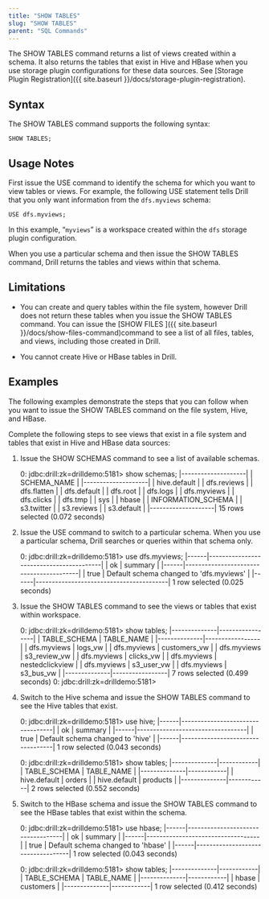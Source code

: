 ```yaml
---
title: "SHOW TABLES"
slug: "SHOW TABLES"
parent: "SQL Commands"
---
```

The SHOW TABLES command returns a list of views created within a schema. It
also returns the tables that exist in Hive and HBase when you use storage plugin configurations for these data sources. See [Storage Plugin
Registration]({{ site.baseurl }}/docs/storage-plugin-registration).

## Syntax

The SHOW TABLES command supports the following syntax:

    SHOW TABLES;

## Usage Notes

First issue the USE command to identify the schema for which you want to view
tables or views. For example, the following USE statement tells Drill that you
only want information from the `dfs.myviews` schema:

    USE dfs.myviews;

In this example, “`myviews`” is a workspace created within the
`dfs` storage plugin configuration.

When you use a particular schema and then issue the SHOW TABLES command, Drill
returns the tables and views within that schema.

## Limitations

  * You can create and query tables within the file system, however Drill does not return these tables when you issue the SHOW TABLES command. You can issue the [SHOW FILES ]({{ site.baseurl }}/docs/show-files-command)command to see a list of all files, tables, and views, including those created in Drill. 

  * You cannot create Hive or HBase tables in Drill. 

## Examples

The following examples demonstrate the steps that you can follow when you want
to issue the SHOW TABLES command on the file system, Hive, and HBase.  
  
Complete the following steps to see views that exist in a file system and
tables that exist in Hive and HBase data sources:

  1. Issue the SHOW SCHEMAS command to see a list of available schemas.

        0: jdbc:drill:zk=drilldemo:5181> show schemas;
        |--------------------|
        | SCHEMA_NAME        |
        |--------------------|
        | hive.default       |
        | dfs.reviews        |
        | dfs.flatten        |
        | dfs.default        |
        | dfs.root           |
        | dfs.logs           |
        | dfs.myviews        |
        | dfs.clicks         |
        | dfs.tmp            |
        | sys                |
        | hbase              |
        | INFORMATION_SCHEMA |
        | s3.twitter         |
        | s3.reviews         |
        | s3.default         |
        |--------------------|
        15 rows selected (0.072 seconds)

  2. Issue the USE command to switch to a particular schema. When you use a particular schema, Drill searches or queries within that schema only. 

        0: jdbc:drill:zk=drilldemo:5181> use dfs.myviews;
        |------|-----------------------------------------|
        | ok   | summary                                 |
        |------|-----------------------------------------|
        | true | Default schema changed to 'dfs.myviews' |
        |------|-----------------------------------------|
        1 row selected (0.025 seconds)

  3. Issue the SHOW TABLES command to see the views or tables that exist within workspace.

        0: jdbc:drill:zk=drilldemo:5181> show tables;
        |--------------|-----------------|
        | TABLE_SCHEMA | TABLE_NAME      |
        |--------------|-----------------|
        | dfs.myviews  | logs_vw         |
        | dfs.myviews  | customers_vw    |
        | dfs.myviews  | s3_review_vw    |
        | dfs.myviews  | clicks_vw       |
        | dfs.myviews  | nestedclickview |
        | dfs.myviews  | s3_user_vw      |
        | dfs.myviews  | s3_bus_vw       |
        |--------------|-----------------|
        7 rows selected (0.499 seconds)
        0: jdbc:drill:zk=drilldemo:5181>

  4. Switch to the Hive schema and issue the SHOW TABLES command to see the Hive tables that exist.

        0: jdbc:drill:zk=drilldemo:5181> use hive;
        |------|----------------------------------|
        | ok   | summary                          |
        |------|----------------------------------|
        | true | Default schema changed to 'hive' |
        |------|----------------------------------|
        1 row selected (0.043 seconds)
         
        0: jdbc:drill:zk=drilldemo:5181> show tables;
        |--------------|------------|
        | TABLE_SCHEMA | TABLE_NAME |
        |--------------|------------|
        | hive.default | orders     |
        | hive.default | products   |
        |--------------|------------|
        2 rows selected (0.552 seconds)

  5. Switch to the HBase schema and issue the SHOW TABLES command to see the HBase tables that exist within the schema.

        0: jdbc:drill:zk=drilldemo:5181> use hbase;
        |------|-----------------------------------|
        | ok   | summary                           |
        |------|-----------------------------------|
        | true | Default schema changed to 'hbase' |
        |------|-----------------------------------|
        1 row selected (0.043 seconds)
         
         
        0: jdbc:drill:zk=drilldemo:5181> show tables;
        |--------------|------------|
        | TABLE_SCHEMA | TABLE_NAME |
        |--------------|------------|
        | hbase        | customers  |
        |--------------|------------|
        1 row selected (0.412 seconds)

  
